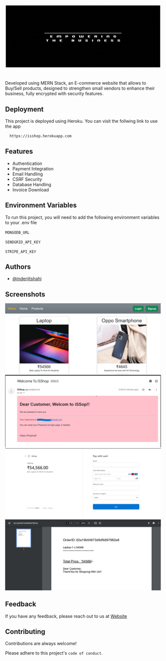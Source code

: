 <p align="center">
  <img 
     width="500"
    height="200"
    src="/images/ISShop.gif"
  >
</p>

#

Developed using MERN Stack, an E-commerce website that allows to Buy/Sell products, designed to strengthen small vendors to 
enhance their business, fully encrypted with security features. 

## Deployment

This project is deployed using Heroku. You can visit the follwing link to use the app

```bash
  https://isshop.herokuapp.com
```


## Features

- Authentication
- Payment Integration
- Email Handling
- CSRF Security
- Database Handling
- Invoice Download


## Environment Variables

To run this project, you will need to add the following environment variables to your .env file

`MONGODB_URL`

`SENDGRID_API_KEY`

`STRIPE_API_KEY`




## Authors

- [@inderjitshahi](https://www.github.com/inderjitshahi)

## Screenshots

![App Screenshot](/images/Home.jpg)
![App Screenshot](/images/Signup_Email.jpg)
![App Screenshot](/images/Paymemt_Page.jpg)
![App Screenshot](/images/Generating_Invoice.jpg)

## Feedback

If you have any feedback, please reach out to us at [Website](https://inderjitshahi.netlify.app/)


## Contributing

Contributions are always welcome!

Please adhere to this project's `code of conduct`.

